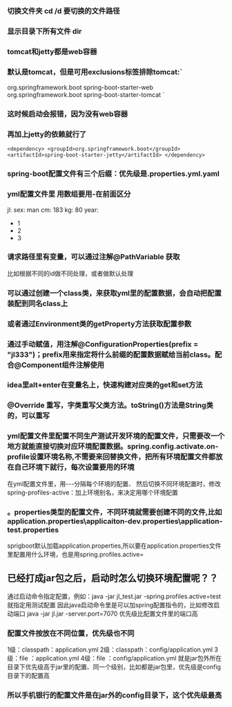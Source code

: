 ### 切换文件夹  cd /d  要切换的文件路径

### 显示目录下所有文件  dir

### tomcat和jetty都是web容器
### 默认是tomcat，但是可用exclusions标签排除tomcat:`<dependency>
<groupId>org.springframework.boot</groupId>
<artifactId>spring-boot-starter-web</artifactId>
<exclusions>
<exclusion>
<groupId>org.springframework.boot</groupId>
<artifactId>spring-boot-starter-tomcat</artifactId>
</exclusion>
</exclusions>
</dependency>`

### 这时候启动会报错，因为没有web容器
### 再加上jetty的依赖就行了
`<dependency>
<groupId>org.springframework.boot</groupId>
<artifactId>spring-boot-starter-jetty</artifactId>
</dependency>`

### spring-boot配置文件有三个后缀：优先级是.properties\.yml\.yaml

### yml配置文件里 用数组要用-在前面区分
jl:
sex: man
cm: 183
kg: 80
year:
- 1
- 2
- 3

### 请求路径里有变量，可以通过注解@PathVariable 获取
比如根据不同的id做不同处理，或者做默认处理

### 可以通过创建一个class类，来获取yml里的配置数据，会自动把配置装配到同名class上
### 或者通过Environment类的getProperty方法获取配置参数
### 通过手动赋值，用注解@ConfigurationProperties(prefix = "jl333")；prefix用来指定将什么前缀的配置数据赋给当前class。配合@Component组件注解使用
### idea里alt+enter在变量名上，快速构建对应类的get和set方法
### @Override 重写，字类重写父类方法。toString()方法是String类的，可以重写
### yml配置文件里配置不同生产测试开发环境的配置文件，只需要改一个地方就能直接切换对应环境配置数据。spring.config.activate.on-profile设置环境名称,不需要来回替换文件，把所有环境配置文件都放在自己环境下就行，每次设置要用的环境
 在yml配置文件里，用---分隔每个环境的配置、
 然后切换不同环境配置时，修改spring-profiles-active：加上环境别名，来决定用哪个环境配置
### 。properties类型的配置文件，不同环境就需要创建不同的文件,比如application.properties\applicaiton-dev.properties\application-test.properties
sprigboot默认加载application.properties,所以要在application.properties文件里配置用什么环境，也是用spring.profiles.active=

## 已经打成jar包之后，启动时怎么切换环境配置呢？？
通过启动命令指定配置，例如：java -jar jl_test.jar -spring.profiles.active=test 就指定用测试配置
因此java启动命令里是可以加spring配置指令的，比如修改启动端口 java -jar jl.jar -server.port=7070 优先级比配置文件里的端口高

### 配置文件按放在不同位置，优先级也不同
1级：classpath：application.yml
2级：classpath：config/application.yml
3级：file ：application.yml
4级：file ：config/application.yml
就是jar包外所在目录下优先级高于jar里的配置、同一个级别，比如都是jar包里，优先级是config目录下的配置高
### 所以手机银行的配置文件是在jar外的config目录下，这个优先级最高












